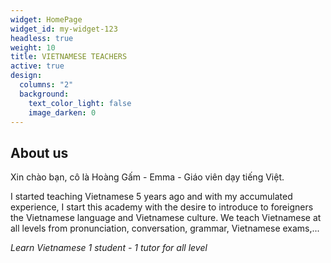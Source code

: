 ```yaml
---
widget: HomePage
widget_id: my-widget-123
headless: true
weight: 10
title: VIETNAMESE TEACHERS
active: true
design:
  columns: "2"
  background:
    text_color_light: false
    image_darken: 0
---
```

## About us

Xin chào bạn, cô là Hoàng Gấm - Emma - Giáo viên dạy tiếng Việt.

I started teaching Vietnamese 5 years ago and with my accumulated experience, I start this academy with the desire to introduce to foreigners the Vietnamese language and Vietnamese culture. We teach Vietnamese at all levels from pronunciation, conversation, grammar, Vietnamese exams,...

*Learn Vietnamese 1 student - 1 tutor for all level*